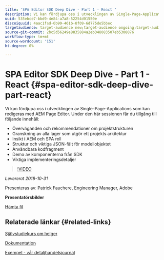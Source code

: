 ```yaml
---
title: 'SPA Editor SDK Deep Dive - Part 1 - React '
description: Vi kan fördjupa oss i utvecklingen av Single-Page-Applications som kan redigeras med AEM Page Editor.
uuid: 535ebce7-bbd9-4e84-a7a8-52254d01550e
discoiquuid: 4aac1fad-0b99-461b-8f09-6d775de5bbec
targetaudience: target-audience new;target-audience ongoing;target-audience upgrader
source-git-commit: 2bc5d56249e8835884a2eb348083507eb5308076
workflow-type: tm+mt
source-wordcount: '151'
ht-degree: 0%

---
```



# SPA Editor SDK Deep Dive - Part 1 - React {#spa-editor-sdk-deep-dive-part-react}

Vi kan fördjupa oss i utvecklingen av Single-Page-Applications som kan redigeras med AEM Page Editor. Under den här sessionen får du tillgång till följande innehåll:

* Överväganden och rekommendationer om projektstrukturen
* Granskning av alla lager som utgör ett projekts arkitektur
* Insikt i AEM och SPA roll
* Struktur och viktiga JSON-fält för modellobjektet
* Användbara kodfragment
* Demo av komponenterna från SDK
* Viktiga implementeringsdetaljer

>[!VIDEO](https://video.tv.adobe.com/v/25194/?quality=9)

*Levererat 2018-10-31*

Presenteras av: Patrick Fauchere, Engineering Manager, Adobe

**Presentatörsbilder**

[Hämta fil](assets/aem-gems-spa-editordeepdive-react-10312018.pdf)

## Relaterade länkar {#related-links}

[Självstudiekurs om helger](https://experienceleague.adobe.com/docs/experience-manager-learn/getting-started-wknd-tutorial-develop/overview.html)

[Dokumentation](https://helpx.adobe.com/experience-manager/6-4/sites/developing/using/spa-overview.html)

[Exempel - vår detaljhandelsjournal](https://github.com/adobe/aem-sample-we-retail-journal)

<!--
[Get back to the Overview](https://helpx.adobe.com/experience-manager/kt/eseminars/gems/aem-index.html)
-->
